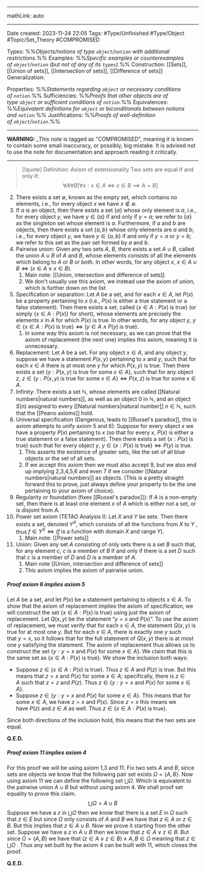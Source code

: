 
---

mathLink: auto

---
Date created: 2023-11-24 22:05
Tags: #Type/Unfinished  #Type/Object #Topic/Set_Theory #COMPROMISED 

Types: %%_Objects/notions of type `object`/`notion` with additional restrictions._%% 
Examples: %%_Specific examples or counterexamples of `object`/`notion` (but not of any of its `types`)._%%
Construction: [[Sets]], [[Union of sets]], [[Intersection of sets]], [[Difference of sets]]
Generalization: 

Properties: %%_Statements regarding `object` or necessary conditions of `notion`._%%
Sufficiencies: %%_Proofs that other objects are of type `object` or sufficient conditions of `notion`._%%
Equivalences: %%_Equivalent definitions for `object` or biconditionals between notions and `notion`._%%
Justifications: %%_Proofs of well-definition of `object`/`notion`._%%

---  

**WARNING:** _This note is tagged as "COMPROMISED", meaning it is known to contain some small inaccuracy, or possibly, big mistake. It is advised not to use the note for documentation and approach reading it critically.

---

> [!quote] Definition: Axiom of extensionality
> Two sets are equal if and only if: $$\forall A\forall B[\forall x:x\in A\iff x\in B\implies A=B]$$







2. There exists a set $∅$, known as the empty set, which contains no elements, i.e., for every object $x$ we have $x \notin ∅$.
3. If $a$ is an object, then there exists a set $\{a\}$ whose only element is $a$, i.e., for every object $y$, we have $y \in \{a\}$ if and only if $y = a$; we refer to $\{a\}$ as the singleton set whose element is $a$. Furthermore, if $a$ and $b$ are objects, then there exists a set $\{a, b\}$ whose only elements are $a$ and $b$; i.e., for every object $y$, we have $y \in \{a, b\}$ if and only if $y = a$ or $y = b$; we refer to this set as the pair set formed by $a$ and $b$.
4. Pairwise union: Given any two sets $A$, $B$, there exists a set $A ∪ B$, called the union $A ∪ B$ of $A$ and $B$, whose elements consists of all the elements which belong to $A$ or $B$ or both. In other words, for any object $x$, $x \in A ∪ B \iff (x ∈ A \lor x \in B)$. 
	1. Main note: [[Union, intersection and difference of sets]]
	2. We don't usually use this axiom, we instead use the axiom of union, which is further down on the list
5. Specification or separation: Let $A$ be a set, and for each $x ∈ A$, let $P(x)$ be a property pertaining to $x$ (i.e., $P(x)$ is either a true statement or a false statement). Then there exists a set, called $\{x ∈ A : P(x) \;\text{is true}\}$ (or simply $\{x ∈ A : P(x)\}$ for short), whose elements are precisely the elements $x$ in $A$ for which $P(x)$ is true. In other words, for any object $y$, $y ∈ \{x ∈ A : P(x)\; \text{is true}\} \iff (y ∈ A \land P(y) \; \text{is true})$. 
	1. In some way this axiom is not necessary, as we can prove that the axiom of replacement (the next one) implies this axiom, meaning it is unnecessary.
6. Replacement: Let $A$ be a set. For any object $x ∈ A$, and any object $y$, suppose we have a statement $P(x, y)$ pertaining to $x$ and $y$, such that for each $x ∈ A$ there is at most one $y$ for which $P(x, y)$ is true. Then there exists a set $\{y : P(x, y) \;\text{is true for some} \;x ∈ A\}$, such that for any object $z$, $z ∈\{y : P(x, y) \;\text{is true for some} \; x ∈ A\} \iff P(x, z)\; \text{is true for some}\; x ∈ A$.
7. Infinity: There exists a set $\mathbb{N}$, whose elements are called [[Natural numbers|natural numbers]], as well as an object $0$ in $\mathbb{N}$, and an object $S(n)$ assigned to every [[Natural numbers|natural number]] $n ∈ \mathbb{N}$, such that the [[Peano axioms]] hold.
8. Universal specification (Dangerous, leads to [[Russel's paradox]], this is axiom attempts to unify axiom 5 and 6): Suppose for every object $x$ we have a property $P(x)$ pertaining to $x$ (so that for every $x$, $P(x)$ is either a true statement or a false statement). Then there exists a set $\{x : P(x)\; \text{is true}\}$ such that for every object $y$, $y ∈ \{x : P(x) \;\text{is true}\} \iff P(y) \;\text{is true}$.
	1. This asserts the existence of greater sets, like the set of all blue objects or the set of all sets.
	2. If we accept this axiom then we must also accept 9, but we also end up implying 2,3,4,5,6 and even 7 if we consider [[Natural numbers|natural numbers]] as objects. (This is a pretty straight forward this to prove, just always define your property to be the one pertaining to your axiom of choice).
9. Regularity or foundation (fixes [[Russel's paradox]]): If $A$ is a non-empty set, then there is at least one element $x$ of $A$ which is either not a set, or is disjoint from $A$.
10. Power set axiom (TETAO Analysis I): Let $X$ and $Y$ be sets. Then there exists a set, denoted $Y^X$, which consists of all the functions from $X$ to $Y$ , thus $f ∈ Y^X \iff (f \;\text{is a function with domain}\; X \;\text{and range}\; Y )$.
	1. Main note: [[Power sets]]
11. Union: Given any set $A$ consisting of only sets there is a set $B$ such that, for any element $c$, $c$ is a member of $B$ if and only if there is a set $D$ such that $c$ is a member of $D$ and $D$ is a member of $A$.
	1. Main note [[Union, intersection and difference of sets]]
	2. This axiom implies the axiom of pairwise union.

##### Proof axiom 6 implies axiom 5

Let $A$ be a set, and let $P(x)$ be a statement pertaining to objects $x\in A$. To show that the axiom of replacement implies the axiom of specification, we will construct the set $\{x \in A: P(x) \;\text{is true}\}$ using just the axiom of replacement. Let $Q(x,y)$ be the statement “$y=x$ and $P(x)$”. To use the axiom of replacement, we must verify that for each $x\in A$, the statement $Q(x,y)$ is true for at most one $y$. But for each $x\in A$, there is exactly one $y$ such that $y=x$, so it follows that for the full statement of $Q(x,y)$ there is at most one $y$ satisfying the statement. The axiom of replacement thus allows us to construct the set $\{y : y=x\text{ and }P(x)\text{ for some }x \in A\}$. We claim that this is the same set as $\{x \in A : P(x) \text{ is true}\}$. We show the inclusion both ways:

- Suppose $z \in \{x \in A : P(x) \text{ is true}\}$. Thus $z\in A$ and $P(z)$ is true. But this means that $z=x$ and $P(x)$ for some $x\in A$; specifically, there is $z\in A$ such that $z=z$ and $P(z)$. Thus $z \in \{y : y=x\text{ and }P(x)\text{ for some }x \in A\}$.
- Suppose $z \in \{y : y=x\text{ and }P(x)\text{ for some }x \in A\}$. This means that for some $x\in A$, we have $z=x$ and $P(x)$. Since $z=x$ this means we have $P(z)$ and $z\in A$ as well. Thus $z \in \{x \in A : P(x) \text{ is true}\}$.

Since both directions of the inclusion hold, this means that the two sets are equal.

**Q.E.D.**

##### Proof axiom 11 implies axiom 4

For this proof we will be using axiom 1,3 and 11. Fix two sets $A$ and $B$, since sets are objects we know that the following pair set exists $\Omega=\{A,B\}$. Now using axiom 11 we can define the following set $\bigcup \Omega$. Which is equivalent to the pairwise union $A\cup B$ but without using axiom 4. We shall proof set equality to prove this claim.
$$\bigcup\Omega=A\cup B$$
Suppose we have a $z$ in $\bigcup\Omega$ then we know that there is a set $E$ in $\Omega$ such that $z\in E$ but since $\Omega$ only consists of $A$ and $B$ we have that $z\in A$ or $z\in B$. But this implies that $z\in A\cup B$. Now we prove it starting from the other set. Suppose we have a $z$ in $A\cup B$ then we know that $z\in A \lor z\in B$. But since $\Omega=\{A,B\}$ we have that $(z\in A \lor z\in B)\land A,B \in\Omega$ meaning that $z\in\bigcup\Omega$ . Thus any set built by the axiom 4 can be built with 11, which closes the proof.

**Q.E.D.**